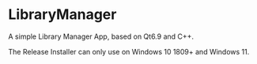# LibraryManager

A simple Library Manager App, based on Qt6.9 and C++.

The Release Installer can only use on Windows 10 1809+ and Windows 11.
